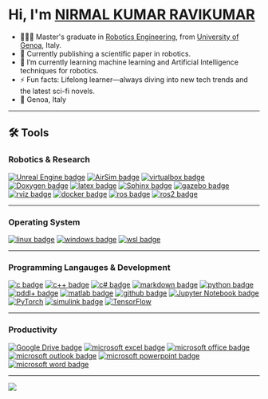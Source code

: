 # Hi, I'm [NIRMAL KUMAR RAVIKUMAR](https://www.linkedin.com/in/nirmal-kumar-ravikumar-91b819180/) 
- 👨🏻‍🎓 Master's graduate in [Robotics Engineering](https://corsi.unige.it/corsi/10635), from [University of Genoa](https://unige.it/en), Italy.
- 🔎 Currently publishing a scientific paper in robotics.  
- 🌱 I’m currently learning machine learning and Artificial Intelligence techniques for robotics.
- ⚡️ Fun facts: Lifelong learner—always diving into new tech trends and the latest sci-fi novels.
- 📍 Genoa, Italy
---

## 🛠️ Tools

### Robotics & Research
  
  [![Unreal Engine badge](https://img.shields.io/badge/Unreal%20Engine-black?style=flat&logo=unreal-engine)](https://www.unrealengine.com/)
  [![AirSim badge](https://img.shields.io/badge/AirSim-black?style=flat&logo=unreal-engine)](https://microsoft.github.io/AirSim/)
  [![virtualbox badge](https://img.shields.io/badge/VirtualBox-black?style=flat&logo=virtualbox)](https://www.virtualbox.org)
  [![Doxygen badge](https://img.shields.io/badge/Doxygen-black?style=flat&logo=doxygen)](https://www.doxygen.nl/)
  [![latex badge](https://img.shields.io/badge/LaTeX-black?style=flat&logo=latex)](https://www.latex-project.org/)
  [![Sphinx badge](https://img.shields.io/badge/Sphinx-black?style=flat&logo=sphinx)](https://www.sphinx-doc.org/)
  [![gazebo badge](https://img.shields.io/badge/Gazebo-black?style=flat&logo=gazebo)](http://gazebosim.org/)
  [![rviz badge](https://img.shields.io/badge/Rviz-black?style=flat&logo=ros)](https://wiki.ros.org/rviz)
  [![docker badge](https://img.shields.io/badge/Docker-black?style=flat&logo=docker)](https://www.docker.com/)
  [![ros badge](https://img.shields.io/badge/ROS-black?style=flat&logo=ros)](https://www.ros.org/)
  [![ros2 badge](https://img.shields.io/badge/ROS2-black?style=flat&logo=ros)](https://www.ros.org/)
  
---



### Operating System
  [![linux badge](https://img.shields.io/badge/Linux-black?style=flat&logo=linux)](https://www.linux.org/)
  [![windows badge](https://img.shields.io/badge/Windows-black?style=flat&logo=windows)](https://www.microsoft.com/windows/)
  [![wsl badge](https://img.shields.io/badge/WSL-black?style=flat&logo=ubuntu)](https://docs.microsoft.com/en-us/windows/wsl/)
  
---

### Programming Langauges & Development
  [![c badge](https://img.shields.io/badge/C-black?style=flat&logo=c)](https://www.w3schools.com/c/index.php)
  [![c++ badge](https://img.shields.io/badge/C++-black?style=flat&logo=c%2B%2B)](https://www.w3schools.com/cpp/default.asp)
  [![c# badge](https://img.shields.io/badge/C%23-black?style=flat&logo=csharp)](https://www.w3schools.com/cs/index.php)
  [![markdown badge](https://img.shields.io/badge/Markdown-black?style=flat&logo=markdown)](https://daringfireball.net/projects/markdown/)
  [![python badge](https://img.shields.io/badge/Python-black?style=flat&logo=python)](https://www.python.org/)
  [![pddl+ badge](https://img.shields.io/badge/PDDL+-black?style=flat&logo=)](https://planning.wiki/ref/pddlplus)
  [![matlab badge](https://img.shields.io/badge/MATLAB-black?style=flat&logo=mathworks)](https://www.mathworks.com/products/matlab.html)
  [![github badge](https://img.shields.io/badge/GitHub-black?style=flat&logo=github)](https://git-scm.com)
  [![Jupyter Notebook badge](https://img.shields.io/badge/Jupyter%20Notebook-black?style=flat&logo=jupyter)](https://jupyter.org/)
  [![PyTorch](https://img.shields.io/badge/PyTorch-black?style=flat&logo=pytorch)](https://pytorch.org/)
  [![simulink badge](https://img.shields.io/badge/Simulink-black?style=flat&logo=simulink)](https://www.mathworks.com/products/simulink.html)
  [![TensorFlow](https://img.shields.io/badge/TensorFlow-black?style=flat&logo=tensorflow)](https://www.tensorflow.org/)

---


### Productivity
  [![Google Drive badge](https://img.shields.io/badge/Google%20Drive-black?style=flat&logo=google-drive)](https://drive.google.com)
  [![microsoft excel badge](https://img.shields.io/badge/Microsoft%20Excel-black?style=flat&logo=microsoft%20excel)](https://www.office.com/excel)
  [![microsoft office badge](https://img.shields.io/badge/Microsoft%20Office-black?style=flat&logo=microsoft)](https://www.office.com/)
  [![microsoft outlook badge](https://img.shields.io/badge/Microsoft%20Outlook-black?style=flat&logo=microsoft%20outlook)](https://www.office.com/outlook)
  [![microsoft powerpoint badge](https://img.shields.io/badge/Microsoft%20PowerPoint-black?style=flat&logo=microsoft%20powerpoint)](https://www.office.com/powerpoint)
  [![microsoft word badge](https://img.shields.io/badge/Microsoft%20Word-black?style=flat&logo=microsoft%20word)](https://www.office.com/word)

---

<a> <img src="https://media0.giphy.com/media/v1.Y2lkPTc5MGI3NjExODE0NzNocDFhaDMxbG9lN2s1b3Q1N3JtcDN1bXpsOGJpeG9uOTR3OCZlcD12MV9pbnRlcm5hbF9naWZfYnlfaWQmY3Q9cw/lLNeQx9rzNhnONukYs/giphy.webp"></a>

